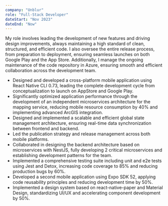 ```yaml
---
company: "Unblur"
role: "Full-Stack Developer"
dateStart: "Nov 2023"
dateEnd: "Now"
---
```


My role involves leading the development of new features and driving design improvements, always maintaining a high standard of clean, structured, and efficient code. I also oversee the entire release process, from preparation to deployment, ensuring seamless launches on both Google Play and the App Store. Additionally, I manage the ongoing maintenance of the code repository in Azure, ensuring smooth and efficient collaboration across the development team.

- Designed and developed a cross-platform mobile application using React Native CLI 0.73, leading the complete development cycle from conceptualization to launch on AppStore and Google Play.
- Significantly optimized application performance through the development of an independent microservices architecture for the mapping service, reducing mobile resource consumption by 40% and implementing advanced ArcGIS integration.
- Designed and implemented a scalable and efficient global state management architecture, ensuring real-time data synchronization between frontend and backend.
- Led the publication strategy and release management across both mobile platforms.
- Collaborated in designing the backend architecture based on microservices with NestJS, fully developing 2 critical microservices and establishing development patterns for the team.
- Implemented a comprehensive testing suite including unit and e2e tests using Jest and Detox, increasing code coverage to 85% and reducing production bugs by 60%.
- Developed a second mobile application using Expo SDK 52, applying code reusability principles and reducing development time by 50%.
- Implemented a design system based on react-native-paper and Material Design, standardizing UI/UX and accelerating component development by 50%.
